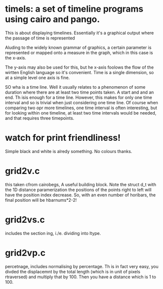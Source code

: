 # timels: a set of timeline programs using cairo and pango.

This is about displaying timelines. Essentially it's a graphical output
where the passage of time is represented 

Aluding to the widely known grammar of graphics, a certain parameter is represented or mapped onto
a measure in the graph, which in this case is the x-axis. 

The y-axis may also be used for this, but he x-axis foolows the flow of the wirtten English language so it's convenient.
Time is a single dimension, so at a simple level one axis is fine.


SO wha is a time line. Well it usually relates to a phenomenon of some duration where there are at least two time points taken. A start and and an end.
Th isis enough for a time line. However, this makes for only one time interval and so is trivial when just considering one time line. Of course when comparing two opr more 
timelines, one time interval is often interesting, but for looking within one timeline, at least two time intervals would be needed, and that requires three timepoints.

# watch for print friendliness!
Simple black and white is alredy something. No colours thanks.

# grid2v.c
this taken cfrom cairobegs, A useful building block.
Note the struct d_t with the 1D distance paramerization
the positions of the points right to left will have the position index decrease.
So, with an even number of horibars, the final position will be hbarnums*2-2!

# grid2vs.c
includes the section ing, i./e. dividing into ltype.

# grid2vp.c
percetnage, includes normalising by percentage. Th is in fact very easy,
you divded the displacemnt by the total length (which is in unit of pixels rtraversed)
and multiply that by 100. Then you have a distance which is 1 to 100.

